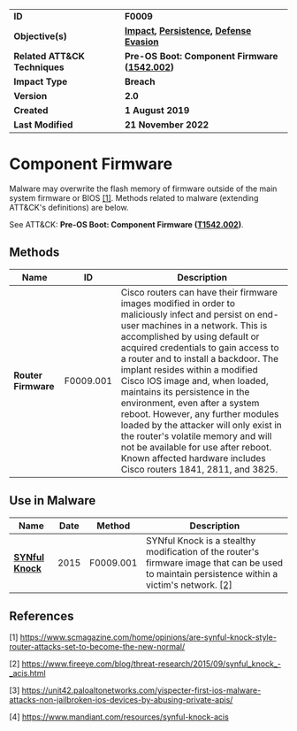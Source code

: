 <table>
<tr>
<td><b>ID</b></td>
<td><b>F0009</b></td>
</tr>
<tr>
<td><b>Objective(s)</b></td>
<td><b><a href="../impact">Impact</a>, <a href="../persistence">Persistence</a>, <a href="../defense-evasion">Defense Evasion</a></b></td>
</tr>
<tr>
<td><b>Related ATT&CK Techniques</b></td>
<td><b>Pre-OS Boot: Component Firmware (<a href="https://attack.mitre.org/techniques/T1542/002/">1542.002</a>)</b></td>
</tr>
<tr>
<td><b>Impact Type</b></td>
<td><b>Breach</b></td>
</tr>
<tr>
<td><b>Version</b></td>
<td><b>2.0</b></td>
</tr>
<tr>
<td><b>Created</b></td>
<td><b>1 August 2019</b></td>
</tr>
<tr>
<td><b>Last Modified</b></td>
<td><b>21 November 2022</b></td>
</tr>
</table>


# Component Firmware

Malware may overwrite the flash memory of firmware outside of the main system firmware or BIOS [[1]](#1). Methods related to malware (extending ATT&CK's definitions) are below. 

See ATT&CK: **Pre-OS Boot: Component Firmware ([T1542.002](https://attack.mitre.org/techniques/T1542/002/))**.

## Methods

|Name|ID|Description|
|---|---|---|
|**Router Firmware**|F0009.001|Cisco routers can have their firmware images modified in order to maliciously infect and persist on end-user machines in a network. This is accomplished by using default or acquired credentials to gain access to a router and to install a backdoor. The implant resides within a modified Cisco IOS image and, when loaded, maintains its persistence in the environment, even after a system reboot. However, any further modules loaded by the attacker will only exist in the router's volatile memory and will not be available for use after reboot. Known affected hardware includes Cisco routers 1841, 2811, and 3825.|

## Use in Malware

|Name|Date|Method|Description|
|---|---|---|---|
|[**SYNful Knock**](../xample-malware/synful-knock.md)|2015|F0009.001|SYNful Knock is a stealthy modification of the router's firmware image that can be used to maintain persistence within a victim's network. [[2]](#2)|


## References

<a name="1">[1]</a> https://www.scmagazine.com/home/opinions/are-synful-knock-style-router-attacks-set-to-become-the-new-normal/

<a name="2">[2]</a> https://www.fireeye.com/blog/threat-research/2015/09/synful_knock_-_acis.html

<a name="3">[3]</a> https://unit42.paloaltonetworks.com/yispecter-first-ios-malware-attacks-non-jailbroken-ios-devices-by-abusing-private-apis/

<a name="4">[4]</a> https://www.mandiant.com/resources/synful-knock-acis

